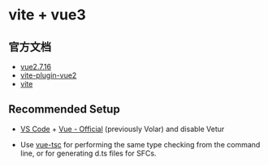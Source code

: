 # vite + vue3

## 官方文档

-   [vue2.7.16](https://v2.cn.vuejs.org/v2/guide/installation.html)
-   [vite-plugin-vue2](https://github.com/vitejs/vite-plugin-vue2)
-   [vite](https://cn.vitejs.dev/guide/)

## Recommended Setup

-   [VS Code](https://code.visualstudio.com/) + [Vue - Official](https://marketplace.visualstudio.com/items?itemName=Vue.volar) (previously Volar) and disable Vetur

-   Use [vue-tsc](https://github.com/vuejs/language-tools/tree/master/packages/tsc) for performing the same type checking from the command line, or for generating d.ts files for SFCs.
